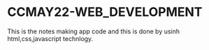 # CCMAY22-WEB_DEVELOPMENT

This is the notes making app code and this is done by usinh html,css,javascript technlogy.
